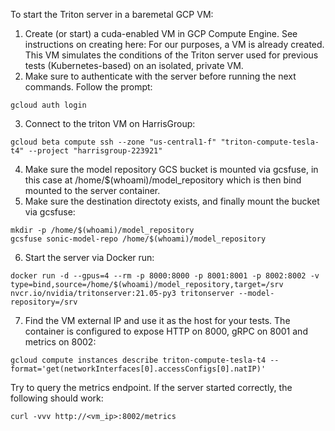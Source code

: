 To start the Triton server in a baremetal GCP VM:
1. Create (or start) a cuda-enabled VM in GCP Compute Engine. 
See instructions on creating here:
For our purposes, a VM is already created. This VM simulates the conditions of the Triton server used for previous tests (Kubernetes-based) on an isolated, private VM. 
2. Make sure to authenticate with the server before running the next commands. Follow the prompt: 
```
gcloud auth login
```
3. Connect to the triton VM on HarrisGroup:
```
gcloud beta compute ssh --zone "us-central1-f" "triton-compute-tesla-t4" --project "harrisgroup-223921"
```
4. Make sure the model repository GCS bucket is mounted via gcsfuse, in this case at /home/$(whoami)/model_repository which is then bind mounted to the server container. 
5. Make sure the destination directoty exists, and finally mount the bucket via gcsfuse:
```
mkdir -p /home/$(whoami)/model_repository
gcsfuse sonic-model-repo /home/$(whoami)/model_repository
```
6. Start the server via Docker run:
```
docker run -d --gpus=4 --rm -p 8000:8000 -p 8001:8001 -p 8002:8002 -v type=bind,source=/home/$(whoami)/model_repository,target=/srv nvcr.io/nvidia/tritonserver:21.05-py3 tritonserver --model-repository=/srv
```
7. Find the VM external IP and use it as the host for your tests. The container is configured to expose HTTP on 8000, gRPC on 8001 and metrics on 8002:
```
gcloud compute instances describe triton-compute-tesla-t4 --format='get(networkInterfaces[0].accessConfigs[0].natIP)'
```

Try to query the metrics endpoint. If the server started correctly, the following should work:
```
curl -vvv http://<vm_ip>:8002/metrics
```
